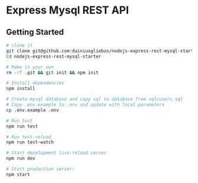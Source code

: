 Express Mysql REST API
==================================

Getting Started
---------------

```sh
# clone it
git clone git@github.com:dainiusgliebus/nodejs-express-rest-mysql-starter
cd nodejs-express-rest-mysql-starter

# Make it your own
rm -rf .git && git init && npm init

# Install dependencies
npm install

# Create mysql database and copy sql to database from sql/users.sql
# Copy .env.example to .env and update with local parameters
cp .env.example .env

# Run test
npm run test

# Run test-reload
npm run test-watch

# Start development live-reload server
npm run dev

# Start production server:
npm start
```